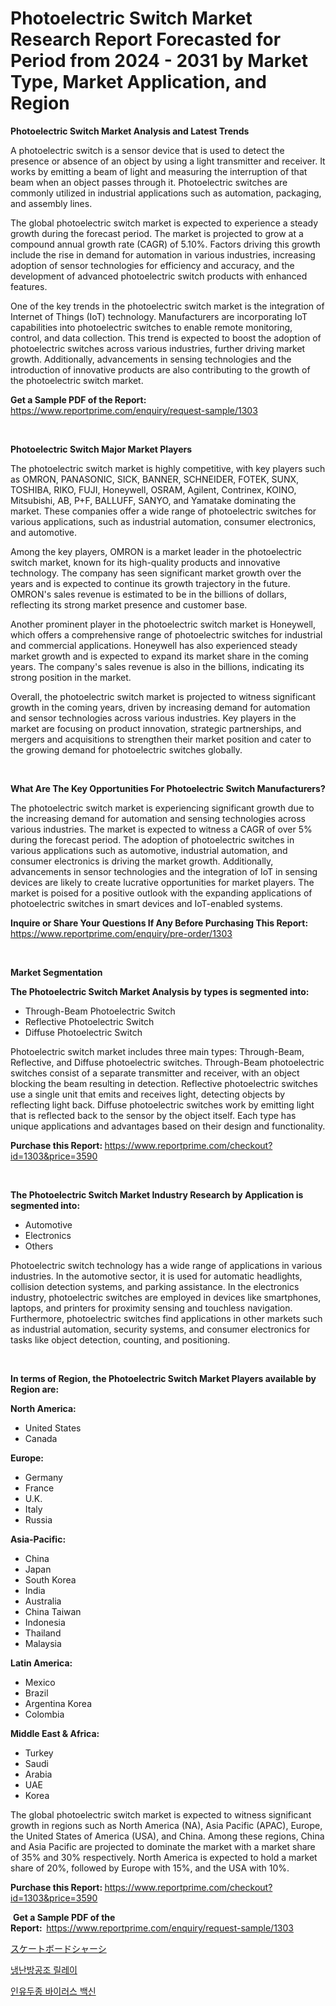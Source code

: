<p><h1>Photoelectric Switch Market Research Report Forecasted for Period from 2024 -  2031 by Market Type, Market Application, and Region</h1></p><p><strong>Photoelectric Switch Market Analysis and Latest Trends</strong></p>
<p><p>A photoelectric switch is a sensor device that is used to detect the presence or absence of an object by using a light transmitter and receiver. It works by emitting a beam of light and measuring the interruption of that beam when an object passes through it. Photoelectric switches are commonly utilized in industrial applications such as automation, packaging, and assembly lines.</p><p>The global photoelectric switch market is expected to experience a steady growth during the forecast period. The market is projected to grow at a compound annual growth rate (CAGR) of 5.10%. Factors driving this growth include the rise in demand for automation in various industries, increasing adoption of sensor technologies for efficiency and accuracy, and the development of advanced photoelectric switch products with enhanced features.</p><p>One of the key trends in the photoelectric switch market is the integration of Internet of Things (IoT) technology. Manufacturers are incorporating IoT capabilities into photoelectric switches to enable remote monitoring, control, and data collection. This trend is expected to boost the adoption of photoelectric switches across various industries, further driving market growth. Additionally, advancements in sensing technologies and the introduction of innovative products are also contributing to the growth of the photoelectric switch market.</p></p>
<p><strong>Get a Sample PDF of the Report:&nbsp;</strong> <a href="https://www.reportprime.com/enquiry/request-sample/1303">https://www.reportprime.com/enquiry/request-sample/1303</a></p>
<p>&nbsp;</p>
<p><strong>Photoelectric Switch Major Market Players</strong></p>
<p><p>The photoelectric switch market is highly competitive, with key players such as OMRON, PANASONIC, SICK, BANNER, SCHNEIDER, FOTEK, SUNX, TOSHIBA, RIKO, FUJI, Honeywell, OSRAM, Agilent, Contrinex, KOINO, Mitsubishi, AB, P+F, BALLUFF, SANYO, and Yamatake dominating the market. These companies offer a wide range of photoelectric switches for various applications, such as industrial automation, consumer electronics, and automotive.</p><p>Among the key players, OMRON is a market leader in the photoelectric switch market, known for its high-quality products and innovative technology. The company has seen significant market growth over the years and is expected to continue its growth trajectory in the future. OMRON's sales revenue is estimated to be in the billions of dollars, reflecting its strong market presence and customer base.</p><p>Another prominent player in the photoelectric switch market is Honeywell, which offers a comprehensive range of photoelectric switches for industrial and commercial applications. Honeywell has also experienced steady market growth and is expected to expand its market share in the coming years. The company's sales revenue is also in the billions, indicating its strong position in the market.</p><p>Overall, the photoelectric switch market is projected to witness significant growth in the coming years, driven by increasing demand for automation and sensor technologies across various industries. Key players in the market are focusing on product innovation, strategic partnerships, and mergers and acquisitions to strengthen their market position and cater to the growing demand for photoelectric switches globally.</p></p>
<p>&nbsp;</p>
<p><strong>What Are The Key Opportunities For Photoelectric Switch Manufacturers?</strong></p>
<p><p>The photoelectric switch market is experiencing significant growth due to the increasing demand for automation and sensing technologies across various industries. The market is expected to witness a CAGR of over 5% during the forecast period. The adoption of photoelectric switches in various applications such as automotive, industrial automation, and consumer electronics is driving the market growth. Additionally, advancements in sensor technologies and the integration of IoT in sensing devices are likely to create lucrative opportunities for market players. The market is poised for a positive outlook with the expanding applications of photoelectric switches in smart devices and IoT-enabled systems.</p></p>
<p><strong>Inquire or Share Your Questions If Any Before Purchasing This Report:</strong> <a href="https://www.reportprime.com/enquiry/pre-order/1303">https://www.reportprime.com/enquiry/pre-order/1303</a></p>
<p>&nbsp;</p>
<p><strong>Market Segmentation</strong></p>
<p><strong>The Photoelectric Switch Market Analysis by types is segmented into:</strong></p>
<p><ul><li>Through-Beam Photoelectric Switch</li><li>Reflective Photoelectric Switch</li><li>Diffuse Photoelectric Switch</li></ul></p>
<p><p>Photoelectric switch market includes three main types: Through-Beam, Reflective, and Diffuse photoelectric switches. Through-Beam photoelectric switches consist of a separate transmitter and receiver, with an object blocking the beam resulting in detection. Reflective photoelectric switches use a single unit that emits and receives light, detecting objects by reflecting light back. Diffuse photoelectric switches work by emitting light that is reflected back to the sensor by the object itself. Each type has unique applications and advantages based on their design and functionality.</p></p>
<p><strong>Purchase this Report:&nbsp;</strong><a href="https://www.reportprime.com/checkout?id=1303&price=3590">https://www.reportprime.com/checkout?id=1303&price=3590</a></p>
<p>&nbsp;</p>
<p><strong>The Photoelectric Switch Market Industry Research by Application is segmented into:</strong></p>
<p><ul><li>Automotive</li><li>Electronics</li><li>Others</li></ul></p>
<p><p>Photoelectric switch technology has a wide range of applications in various industries. In the automotive sector, it is used for automatic headlights, collision detection systems, and parking assistance. In the electronics industry, photoelectric switches are employed in devices like smartphones, laptops, and printers for proximity sensing and touchless navigation. Furthermore, photoelectric switches find applications in other markets such as industrial automation, security systems, and consumer electronics for tasks like object detection, counting, and positioning.</p></p>
<p>&nbsp;</p>
<p><strong>In terms of Region, the Photoelectric Switch Market Players available by Region are:</strong></p>
<p>
    <p> <strong> North America: </strong>
        <ul>
            <li>United States</li>
            <li>Canada</li>
        </ul>
        </p> 
    <p> <strong> Europe: </strong>
        <ul>
            <li>Germany</li>
            <li>France</li>
            <li>U.K.</li>
            <li>Italy</li>
            <li>Russia</li>
        </ul>
        </p> 
    <p> <strong> Asia-Pacific: </strong>
        <ul>
            <li>China</li>
            <li>Japan</li>
            <li>South Korea</li>
            <li>India</li>
            <li>Australia</li>
            <li>China Taiwan</li>
            <li>Indonesia</li>
            <li>Thailand</li>
            <li>Malaysia</li>
        </ul>
        </p> 
    <p> <strong> Latin America: </strong>
        <ul>
            <li>Mexico</li>
            <li>Brazil</li>
            <li>Argentina Korea</li>
            <li>Colombia</li>
        </ul>
        </p> 
    <p> <strong> Middle East & Africa: </strong>
        <ul>
            <li>Turkey</li>
            <li>Saudi</li>
            <li>Arabia</li>
            <li>UAE</li>
            <li>Korea</li>
        </ul>
    </p>
    </p>
<p><p>The global photoelectric switch market is expected to witness significant growth in regions such as North America (NA), Asia Pacific (APAC), Europe, the United States of America (USA), and China. Among these regions, China and Asia Pacific are projected to dominate the market with a market share of 35% and 30% respectively. North America is expected to hold a market share of 20%, followed by Europe with 15%, and the USA with 10%.</p></p>
<p><strong>Purchase this Report: </strong><a href="https://www.reportprime.com/checkout?id=1303&price=3590">https://www.reportprime.com/checkout?id=1303&price=3590</a></p>
<p>&nbsp;<strong>Get a Sample PDF of the Report:&nbsp;&nbsp;</strong><a href="https://www.reportprime.com/enquiry/request-sample/1303">https://www.reportprime.com/enquiry/request-sample/1303</a></p>
<p><strong></strong></p>
<p><p><a href="https://medium.com/@rudysimonis2023/%E3%82%B9%E3%82%B1%E3%83%BC%E3%83%88%E3%83%9C%E3%83%BC%E3%83%89%E3%82%B7%E3%83%A3%E3%83%BC%E3%82%B7%E5%B8%82%E5%A0%B4-%E3%82%BF%E3%82%A4%E3%83%97-%E3%82%A2%E3%83%97%E3%83%AA%E3%82%B1%E3%83%BC%E3%82%B7%E3%83%A7%E3%83%B3-%E5%9C%B0%E7%90%86%E3%81%AB%E3%82%88%E3%82%8B%E5%8C%85%E6%8B%AC%E7%9A%84%E8%A9%95%E4%BE%A1-b616d84d2ea1">スケートボードシャーシ</a></p><p><a href="https://github.com/jntpkh496620/Market-Research-Report-List-1/blob/main/91142708407.md">냉난방공조 릴레이</a></p><p><a href="https://github.com/JonHarrtis67676y/Market-Research-Report-List-1/blob/main/69343438406.md">인유두종 바이러스 백신</a></p></p>